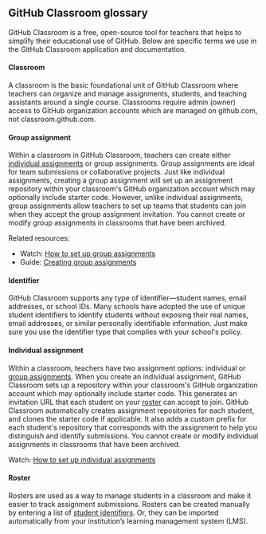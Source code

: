 ## GitHub Classroom glossary  

GitHub Classroom is a free, open-source tool for teachers that helps to simplify their educational use of GitHub. Below are specific terms we use in the GitHub Classroom application and documentation.  


#### Classroom
A classroom is the basic foundational unit of GitHub Classroom where teachers can organize and manage assignments, students, and teaching assistants around a single course. Classrooms require admin (owner) access to GitHub organization accounts which are managed on github.com, not classroom.github.com.  


#### Group assignment  
Within a classroom in GitHub Classroom, teachers can create either [individual assignments](/help/glossary#individual-assignment) or group assignments. Group assignments are ideal for team submissions or collaborative projects. Just like individual assignments, creating a group assignment will set up an assignment repository within your classroom's GitHub organization account which may optionally include starter code. However, unlike individual assignments, group assignments allow teachers to set up teams that students can join when they accept the group assignment invitation. You cannot create or modify group assignments in classrooms that have been archived.

Related resources:  

  - Watch: [How to set up group assignments](/help/videos#-52quDR2QSc)  
  - Guide: [Creating group assignments](/help/create-group-assignments)  


#### Identifier
GitHub Classroom supports any type of identifier—student names, email addresses, or school IDs. Many schools have adopted the use of unique student identifiers to identify students without exposing their real names, email addresses, or similar personally identifiable information. Just make sure you use the identifier type that complies with your school's policy.


#### Individual assignment
Within a classroom, teachers have two assignment options: individual or [group assignments](/help/glossary#group-assignment). When you create an individual assignment, GitHub Classroom sets up a repository within your classroom's GitHub organization account which may optionally include starter code. This generates an invitation URL that each student on your [roster](/help/glossary#roster) can accept to join. GitHub Classroom automatically creates assignment repositories for each student, and clones the starter code if applicable. It also adds a custom prefix for each student's repository that corresponds with the assignment to help you distinguish and identify submissions. You cannot create or modify individual assignments in classrooms that have been archived.

Watch: [How to set up individual assignments](/help/videos#rTsfBAV7sOo)

#### Roster
Rosters are used as a way to manage students in a classroom and make it easier to track assignment submissions. Rosters can be created manually by entering a list of [student identifiers](/help/glossary#identifier). Or, they can be imported automatically from your institution’s learning management system (LMS).
